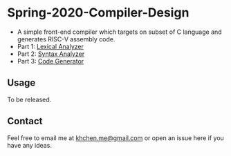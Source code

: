 # Spring-2020-Compiler-Design
- A simple front-end compiler which targets on subset of C language and generates RISC-V assembly code.
- Part 1: [Lexical Analyzer](./part1)
- Part 2: [Syntax Analyzer](./part2)
- Part 3: [Code Generator](./part3)

## Usage

To be released.

## Contact

Feel free to email me at [khchen.me@gmail.com](mailto:khchen.me@gmail.com) or open an issue here if you have any ideas.
